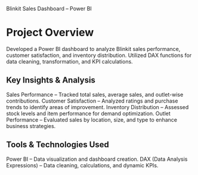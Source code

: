 Blinkit Sales Dashboard – Power BI
# Project Overview
Developed a Power BI dashboard to analyze Blinkit sales performance, customer satisfaction, and inventory distribution.
Utilized DAX functions for data cleaning, transformation, and KPI calculations.
## Key Insights & Analysis
 Sales Performance – Tracked total sales, average sales, and outlet-wise contributions.
 Customer Satisfaction – Analyzed ratings and purchase trends to identify areas of improvement.
 Inventory Distribution – Assessed stock levels and item performance for demand optimization.
 Outlet Performance – Evaluated sales by location, size, and type to enhance business strategies.

## Tools & Technologies Used
Power BI – Data visualization and dashboard creation.
DAX (Data Analysis Expressions) – Data cleaning, calculations, and dynamic KPIs.

